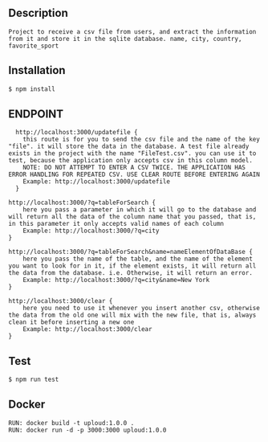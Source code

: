 ## Description

    Project to receive a csv file from users, and extract the information from it and store it in the sqlite database. name, city, country, favorite_sport



## Installation

```bash
$ npm install
```



## ENDPOINT

      http://localhost:3000/updatefile {
        this route is for you to send the csv file and the name of the key "file". it will store the data in the database. A test file already exists in the project with the name "FileTest.csv". you can use it to test, because the application only accepts csv in this column model.
        NOTE: DO NOT ATTEMPT TO ENTER A CSV TWICE. THE APPLICATION HAS ERROR HANDLING FOR REPEATED CSV. USE CLEAR ROUTE BEFORE ENTERING AGAIN
        Example: http://localhost:3000/updatefile
      }  

    http://localhost:3000/?q=tableForSearch {
        here you pass a parameter in which it will go to the database and will return all the data of the column name that you passed, that is, in this parameter it only accepts valid names of each column
        Example: http://localhost:3000/?q=city
    }

    http://localhost:3000/?q=tableForSearch&name=nameElementOfDataBase {
        here you pass the name of the table, and the name of the element you want to look for in it, if the element exists, it will return all the data from the database. i.e. Otherwise, it will return an error.
        Example: http://localhost:3000/?q=city&name=New York
    }

    http://localhost:3000/clear {
        here you need to use it whenever you insert another csv, otherwise the data from the old one will mix with the new file, that is, always clean it before inserting a new one
        Example: http://localhost:3000/clear
    }


## Test

   ```bash
$ npm run test
```   



## Docker 

    RUN: docker build -t uploud:1.0.0 .
    RUN: docker run -d -p 3000:3000 uploud:1.0.0

    